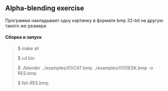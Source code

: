 ## Alpha-blending exercise

Программа накладывает одну картинку в формате bmp 32-bit на другую такого же размера

#### Сборка и запуск 

> $ make all
>
> $ cd bin
>
> $ ./blender ../examples/01/CAT.bmp ../examples/01/DESK.bmp -o RES.bmp
>
> $ feh RES.bmp

